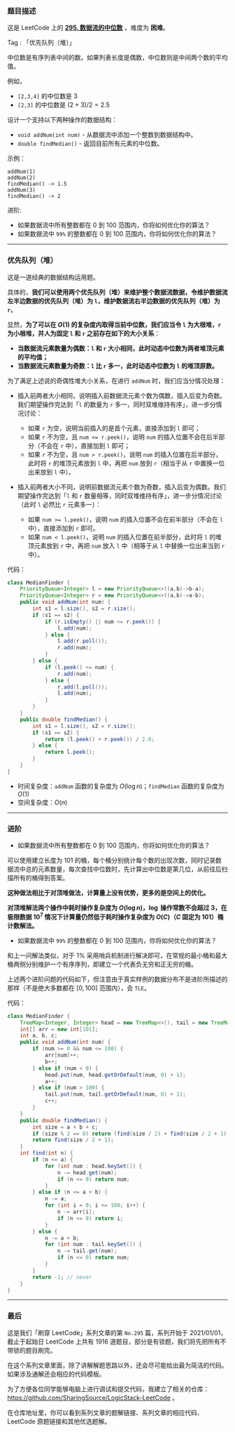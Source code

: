 ### 题目描述

这是 LeetCode 上的 **[295. 数据流的中位数](https://leetcode-cn.com/problems/find-median-from-data-stream/solution/gong-shui-san-xie-jing-dian-shu-ju-jie-g-pqy8/)** ，难度为 **困难**。

Tag : 「优先队列（堆）」



中位数是有序列表中间的数。如果列表长度是偶数，中位数则是中间两个数的平均值。

例如，

* `[2,3,4]` 的中位数是 $3$
* `[2,3]` 的中位数是 $(2 + 3) / 2 = 2.5$

设计一个支持以下两种操作的数据结构：
* `void addNum(int num)` - 从数据流中添加一个整数到数据结构中。
* `double findMedian()` - 返回目前所有元素的中位数。

示例：
```
addNum(1)
addNum(2)
findMedian() -> 1.5
addNum(3) 
findMedian() -> 2
```

进阶:
* 如果数据流中所有整数都在 $0$ 到 $100$ 范围内，你将如何优化你的算法？
* 如果数据流中 `99%` 的整数都在 $0$ 到 $100$ 范围内，你将如何优化你的算法？

---

### 优先队列（堆）

这是一道经典的数据结构运用题。

具体的，**我们可以使用两个优先队列（堆）来维护整个数据流数据，令维护数据流左半边数据的优先队列（堆）为 `l`，维护数据流右半边数据的优先队列（堆）为 `r`**。

显然，**为了可以在 $O(1)$ 的复杂度内取得当前中位数，我们应当令 `l` 为大根堆，`r` 为小根堆，并人为固定 `l` 和 `r` 之前存在如下的大小关系**：

* **当数据流元素数量为偶数：`l` 和 `r` 大小相同，此时动态中位数为两者堆顶元素的平均值；**
* **当数据流元素数量为奇数：`l` 比 `r` 多一，此时动态中位数为 `l` 的堆顶原数。**

为了满足上述说的奇偶性堆大小关系，在进行 `addNum` 时，我们应当分情况处理：

* 插入前两者大小相同，说明插入前数据流元素个数为偶数，插入后变为奇数。我们期望操作完达到「`l` 的数量为 `r` 多一，同时双堆维持有序」，进一步分情况讨论：
    * 如果 `r` 为空，说明当前插入的是首个元素，直接添加到 `l` 即可；
    * 如果 `r` 不为空，且 `num <= r.peek()`，说明 `num` 的插入位置不会在后半部分（不会在 `r` 中），直接加到 `l` 即可；
    * 如果 `r` 不为空，且 `num > r.peek()`，说明 `num` 的插入位置在后半部分，此时将 `r` 的堆顶元素放到 `l` 中，再把 `num` 放到 `r`（相当于从 `r` 中置换一位出来放到 `l` 中）。

* 插入前两者大小不同，说明前数据流元素个数为奇数，插入后变为偶数。我们期望操作完达到「`l` 和 `r` 数量相等，同时双堆维持有序」，进一步分情况讨论（此时 `l` 必然比 `r` 元素多一）：
    * 如果 `num >= l.peek()`，说明 `num` 的插入位置不会在前半部分（不会在 `l` 中），直接添加到 `r` 即可。
    * 如果 `num < l.peek()`，说明 `num` 的插入位置在前半部分，此时将 `l` 的堆顶元素放到 `r` 中，再把 `num` 放入 `l` 中（相等于从 `l` 中替换一位出来当到 `r` 中）。

代码：
```java
class MedianFinder {
    PriorityQueue<Integer> l = new PriorityQueue<>((a,b)->b-a);
    PriorityQueue<Integer> r = new PriorityQueue<>((a,b)->a-b);
    public void addNum(int num) {
        int s1 = l.size(), s2 = r.size();
        if (s1 == s2) {
            if (r.isEmpty() || num <= r.peek()) {
                l.add(num);
            } else {
                l.add(r.poll());
                r.add(num);
            }
        } else {
            if (l.peek() <= num) {
                r.add(num);
            } else {
                r.add(l.poll());
                l.add(num);
            }
        }
    }
    public double findMedian() {
        int s1 = l.size(), s2 = r.size();
        if (s1 == s2) {
            return (l.peek() + r.peek()) / 2.0;
        } else {
            return l.peek();
        }
    }
}
```
* 时间复杂度：`addNum` 函数的复杂度为 $O(\log{n})$；`findMedian` 函数的复杂度为 $O(1)$
* 空间复杂度：$O(n)$

---

### 进阶

* 如果数据流中所有整数都在 $0$ 到 $100$ 范围内，你将如何优化你的算法？

可以使用建立长度为 $101$ 的桶，每个桶分别统计每个数的出现次数，同时记录数据流中总的元素数量，每次查找中位数时，先计算出中位数是第几位，从前往后扫描所有的桶得到答案。

**这种做法相比于对顶堆做法，计算量上没有优势，更多的是空间上的优化。**

**对顶堆解法两个操作中耗时操作复杂度为 $O(\log{n})$，$\log$ 操作常数不会超过 $3$，在极限数据 $10^7$ 情况下计算量仍然低于耗时操作复杂度为 $O(C)$（$C$ 固定为 $101$）桶计数解法。**

* 如果数据流中 `99%` 的整数都在 $0$ 到 $100$ 范围内，你将如何优化你的算法？

和上一问解法类似，对于 $1$% 采用哨兵机制进行解决即可，在常规的最小桶和最大桶两侧分别维护一个有序序列，即建立一个代表负无穷和正无穷的桶。

上述两个进阶问题的代码如下，但注意由于真实样例的数据分布不是进阶所描述的那样（不是绝大多数都在 $[0,100]$ 范围内），会 `TLE`。

代码：
```java
class MedianFinder {
    TreeMap<Integer, Integer> head = new TreeMap<>(), tail = new TreeMap<>();
    int[] arr = new int[101];
    int a, b, c;
    public void addNum(int num) {
        if (num >= 0 && num <= 100) {
            arr[num]++;
            b++;
        } else if (num < 0) {
            head.put(num, head.getOrDefault(num, 0) + 1);
            a++;
        } else if (num > 100) {
            tail.put(num, tail.getOrDefault(num, 0) + 1);
            c++;
        }
    }
    public double findMedian() {
        int size = a + b + c;
        if (size % 2 == 0) return (find(size / 2) + find(size / 2 + 1)) / 2.0;
        return find(size / 2 + 1);
    }
    int find(int n) {
        if (n <= a) {
            for (int num : head.keySet()) {
                n -= head.get(num);
                if (n <= 0) return num; 
            }
        } else if (n <= a + b) {
            n -= a;
            for (int i = 0; i <= 100; i++) {
                n -= arr[i];
                if (n <= 0) return i;
            }
        } else {
            n -= a + b;
            for (int num : tail.keySet()) {
                n -= tail.get(num);
                if (n <= 0) return num;
            }
        }
        return -1; // never
    }
}
```

---

### 最后

这是我们「刷穿 LeetCode」系列文章的第 `No.295` 篇，系列开始于 2021/01/01，截止于起始日 LeetCode 上共有 1916 道题目，部分是有锁题，我们将先把所有不带锁的题目刷完。

在这个系列文章里面，除了讲解解题思路以外，还会尽可能给出最为简洁的代码。如果涉及通解还会相应的代码模板。

为了方便各位同学能够电脑上进行调试和提交代码，我建立了相关的仓库：https://github.com/SharingSource/LogicStack-LeetCode 。

在仓库地址里，你可以看到系列文章的题解链接、系列文章的相应代码、LeetCode 原题链接和其他优选题解。

